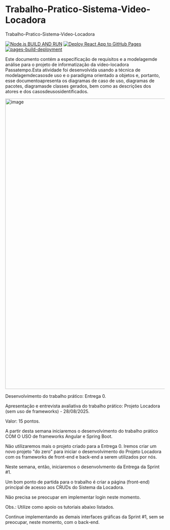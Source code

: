 # Trabalho-Pratico-Sistema-Video-Locadora
Trabalho-Pratico-Sistema-Video-Locadora

[![Node.js BUILD AND RUN](https://github.com/LUISDASARTIMANHAS/Trabalho-Pratico-Sistema-Video-Locadora/actions/workflows/node.js.yml/badge.svg)](https://github.com/LUISDASARTIMANHAS/Trabalho-Pratico-Sistema-Video-Locadora/actions/workflows/node.js.yml)
[![Deploy React App to GitHub Pages](https://github.com/LUISDASARTIMANHAS/Trabalho-Pratico-Sistema-Video-Locadora/actions/workflows/deploy.yml/badge.svg)](https://github.com/LUISDASARTIMANHAS/Trabalho-Pratico-Sistema-Video-Locadora/actions/workflows/deploy.yml)
[![pages-build-deployment](https://github.com/LUISDASARTIMANHAS/Trabalho-Pratico-Sistema-Video-Locadora/actions/workflows/pages/pages-build-deployment/badge.svg?branch=gh-pages)](https://github.com/LUISDASARTIMANHAS/Trabalho-Pratico-Sistema-Video-Locadora/actions/workflows/pages/pages-build-deployment)

Este documento contém a especificação de requisitos e a modelagemde análise para o projeto de informatização da vídeo-locadora Passatempo.Esta atividade foi desenvolvida usando a técnica de modelagemdecasosde uso e o paradigma orientado a objetos e, portanto, esse documentoapresenta os diagramas de caso de uso, diagramas de pacotes, diagramasde classes gerados, bem como as descrições dos atores e dos casosdeusosidentificados.

<img width="1651" height="917" alt="image" src="https://github.com/user-attachments/assets/ca91e813-f929-493b-9ef7-58646f821d44" />

Desenvolvimento do trabalho prático: Entrega 0.

Apresentação e entrevista avaliativa do trabalho prático: Projeto Locadora (sem uso de frameworks) - 28/08/2025.

Valor: 15 pontos.

A partir desta semana iniciaremos o desenvolvimento do trabalho prático COM O USO de frameworks Angular e Spring Boot.

Não utilizaremos mais o projeto criado para a Entrega 0. Iremos criar um novo projeto "do zero" para iniciar o desenvolvimento do Projeto Locadora com os frameworks de front-end e back-end a serem utilizados por nós.

Neste semana, então, iniciaremos o desenvolvmento da Entrega da Sprint #1.

Um bom ponto de partida para o trabalho é criar a página (front-end) principal de acesso aos CRUDs do Sistema da Locadora.

Não precisa se preocupar em implementar login neste momento.

Obs.: Utilize como apoio os tutoriais abaixo listados.

Continue implementando as demais interfaces gráficas da Sprint #1, sem se preocupar, neste momento, com o back-end.

